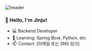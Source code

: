 ![header](https://capsule-render.vercel.app/api?type=waving&color=0:fbc2eb,100:a6c1ee&height=200&section=header&desc="Hello,%20I'm%20Jinju!%20🌱%20Striving%20to%20become%20a%20better%20developer%20every%20day."&descAlignY=40&descSize=25)

### 👋 Hello, I'm Jinju!
- 💻 Backend Developer
- 🌱 Learning: Spring Boot, Python, etc.
- 📫 Contact: [이메일 또는 SNS 링크]

